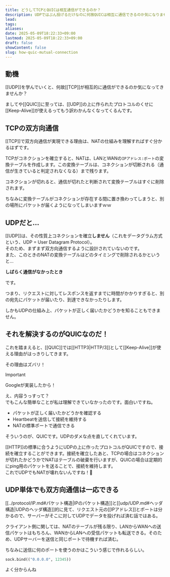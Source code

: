 ```yaml
---
title: どうしてTCPとQUICは相互通信ができるのか？
description: UDPではぶん投げるだけなのに何故QUICは相互に通信できるのか気になりませんか？
lead: 
tags: 
aliases: 
date: 2025-05-09T18:22:33+09:00
lastmod: 2025-05-09T18:22:33+09:00
draft: false
showContent: false
slug: how-quic-mutual-connection
---
```

## 動機
[[UDP]]を学んでいくと、何故[[TCP]]が相互的に通信ができるのか気になってきませんか？

ましてや[[QUIC]]に至っては、[[UDP]]の上に作られたプロトコルのくせに[[Keep-Alive]]が使えるってもう訳わかんなくなってくるんです。

## TCPの双方向通信
[[TCP]]で双方向通信が実現できる理由は、NATの仕組みを理解すればすぐ分かるはずです。

TCPがコネクションを確立すると、NATは、LANとWANの`IPアドレス:ポート`の変換テーブルを作成します。この変換テーブルは、コネクションが切断される（通信が生きていると判定されなくなる）まで残ります。

コネクションが切れると、通信が切れたと判断されて変換テーブルはすぐに削除されます。

ちなみに変換テーブルがコネクションが存在する間に置き換わってしまうと、別の場所にパケットが届くようになってしまいますｗｗ

## UDPだと...
[[UDP]]は、その性質上コネクションを確立**しません**（これをデータグラム方式という、UDP = User Datagram Protocol）。  
そのため、まずまず双方向通信するように設計されていないのです。  
また、このときのNATの変換テーブルはどのタイミングで削除されるかというと...

**しばらく通信がなかったとき**

です。

つまり、リクエストに対してレスポンスを返すまでに時間がかかりすぎると、別の宛先にパケットが届いたり、到達できなかったりします。

しかもUDPの仕組み上、パケットが正しく届いたかどうかを知ることもできません。

## それを解決するのがQUICなのだ！
これを踏まえると、[[QUIC]]では[[HTTP3|HTTP/3]]として[[Keep-Alive]]が使える理由がはっきりしてきます。

その理由はズバリ！

> [!IMPORTANT]
> Googleが実装したから！


え、内容うっすって？  
でもこんな簡単なことが私は理解できていなかったのです。面白いですね。

- パケットが正しく届いたかどうかを確認する
- Heartbeatを送信して接続を維持する
- NATの標準ポートで通信できる

そういうのが、QUICです。UDPのダメな点を直してくれています。

[[HTTP]]の標準に合うようにUDPの上に作ったプロトコルがQUICですので、接続を確立することができます。接続を確立したあと、TCPの場合はコネクションが切れたかどうかでNATはテーブルの破棄を行いますが、QUICの場合は定期的にping用のパケットを送ることで、接続を維持します。  
これでUDPでもNATが壊れないんですね！🤯

## UDP単体でも双方向通信は一応できる
[[../protocol/IP.md#パケット構造|IPのパケット構造]]と[[udp/UDP.md#ヘッダ構造|UDPのヘッダ構造]]的に見て、リクエスト元の[[IPアドレス]]とポートは分かるので、サーバーがそこに対してUDPでデータを投げれば済む話ではある。

クライアント側に関しては、NATのテーブルが残る限り、LANからWANへの送信パケットはもちろん、WANからLANへの受信パケットも転送できる。そのため、UDPサーバーを送信と同じポートで待機すれば済む。

ちなみに送信に何のポートを使うのかはこういう感じで作れるらしい。

```python
sock.bind(("0.0.0.0", 12345))
```

よく分からんね